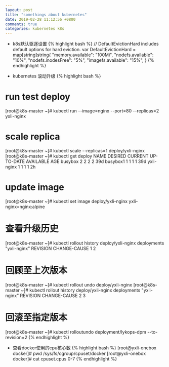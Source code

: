 ```yaml
---
layout: post
title: "somethings about kubernetes"
date: 2019-02-28 11:12:56 +0800
comments: true
categories: kubernetes k8s
---
```


- k8s默认驱逐设置
{% highlight bash %}
// DefaultEvictionHard includes default options for hard eviction.
var DefaultEvictionHard = map[string]string{
        "memory.available":  "100Mi",
        "nodefs.available":  "10%",
        "nodefs.inodesFree": "5%",
        "imagefs.available": "15%",
}
{% endhighlight %}

- kubernetes 滚动升级
{% highlight bash %}
# run test deploy
[root@k8s-master ~]# kubectl run --image=nginx --port=80 --replicas=2 yxli-nginx
# scale replica
[root@k8s-master ~]# kubectl scale --replicas=1 deploy/yxli-nginx
[root@k8s-master ~]# kubectl get deploy
NAME         DESIRED   CURRENT   UP-TO-DATE   AVAILABLE   AGE
busybox      2         2         2            2           39d
busybox1     1         1         1            1           39d
yxli-nginx   1         1         1            1           2h
# update image
[root@k8s-master ~]# kubectl set image  deploy/yxli-nginx yxli-nginx=nginx:alpine
# 查看升级历史
[root@k8s-master ~]# kubectl rollout history deploy/yxli-nginx
deployments "yxli-nginx"
REVISION  CHANGE-CAUSE
1         <none>
2         <none>
# 回顾至上次版本
[root@k8s-master ~]# kubectl rollout undo deploy/yxli-nginx
[root@k8s-master ~]# kubectl rollout history deploy/yxli-nginx
deployments "yxli-nginx"
REVISION  CHANGE-CAUSE
2         <none>
3         <none>
# 回滚至指定版本
[root@k8s-master ~]# kubectl rolloutundo deployment/lykops-dpm --to-revision=2
{% endhighlight %}
<!--more-->
- 查看docker使用的cpu核心数
{% highlight bash %}
[root@yxli-onebox docker]# pwd
/sys/fs/cgroup/cpuset/docker
[root@yxli-onebox docker]# cat cpuset.cpus
0-7
{% endhighlight %}
